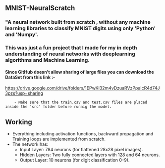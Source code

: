 ## MNIST-NeuralScratch
### "A neural network built from scratch , without any machine learning libraries to classify MNIST digits using only 'Python' and 'Numpy'.
### This was just a fun project that I made for my in depth understanding of neural networks with deeplearning algorithms and Machine Learning.
#### Since GitHub doesn't allow sharing of large files you can download the DataSet from this link :- 
https://drive.google.com/drive/folders/1EPwKl32m4vDzuaRVzPpaIcR4d74J3pzs?usp=sharing
        
        - Make sure that the train.csv and test.csv files are placed inside the 'src' folder before runnig the model.
## **Working**
- Everything including activation functions, backward propagation and Training loops are implemented from scratch.
- The network has:
  - Input Layer: 784 neurons (for flattened 28x28 pixel images).
  - Hidden Layers: Two fully connected layers with 128 and 64 neurons.
  - Output Layer: 10 neurons (for digit classification 0–9).

